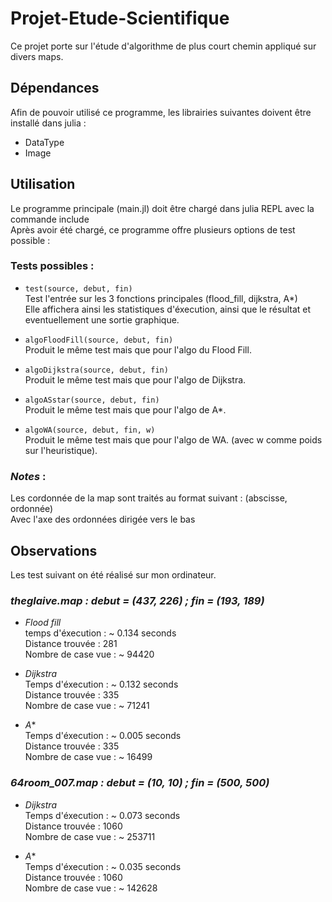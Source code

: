# Projet-Etude-Scientifique
Ce projet porte sur l'étude d'algorithme de plus court chemin appliqué sur divers maps.

## Dépendances 
Afin de pouvoir utilisé ce programme, les librairies suivantes doivent être installé dans julia : 
- DataType
- Image

## Utilisation
Le programme principale (main.jl) doit être chargé dans julia REPL avec la commande include  <br>
Après avoir été chargé, ce programme offre plusieurs options de test possible :  <br>

### Tests possibles :
- `test(source, debut, fin)` <br>
Test l'entrée sur les 3 fonctions principales (flood_fill, dijkstra, A*) <br>
Elle affichera ainsi les statistiques d'éxecution, ainsi que le résultat et eventuellement une sortie graphique.

- `algoFloodFill(source, debut, fin)` <br>
Produit le même test mais que pour l'algo du Flood Fill.

- `algoDijkstra(source, debut, fin)` <br>
Produit le même test mais que pour l'algo de Dijkstra.

- `algoASstar(source, debut, fin)` <br>
Produit le même test mais que pour l'algo de A*.

- `algoWA(source, debut, fin, w)` <br>
Produit le même test mais que pour l'algo de WA. (avec w comme poids sur l'heuristique).


### *Notes* :
Les cordonnée de la map sont traités au format suivant : (abscisse, ordonnée) <br>
Avec l'axe des ordonnées dirigée vers le bas

## Observations
Les test suivant on été réalisé sur mon ordinateur.

### *theglaive.map :  debut = (437, 226) ; fin = (193, 189)*
- *Flood fill* <br>
temps d'éxecution : ~ 0.134 seconds <br>
Distance trouvée : 281 <br>
Nombre de case vue : ~ 94420 <br>

- *Dijkstra* <br>
Temps d'éxecution : ~ 0.132 seconds <br>
Distance trouvée : 335 <br>
Nombre de case vue : ~ 71241  <br>

- *A** <br>
Temps d'éxecution : ~ 0.005 seconds  <br>
Distance trouvée : 335  <br>
Nombre de case vue : ~ 16499  <br>

### *64room_007.map : debut = (10, 10) ; fin = (500, 500)*
- *Dijkstra* <br>
Temps d'éxecution : ~ 0.073 seconds <br>
Distance trouvée : 1060 <br>
Nombre de case vue : ~ 253711 <br>

- *A** <br>
Temps d'éxecution : ~ 0.035 seconds <br>
Distance trouvée : 1060 <br>
Nombre de case vue : ~ 142628 <br>
